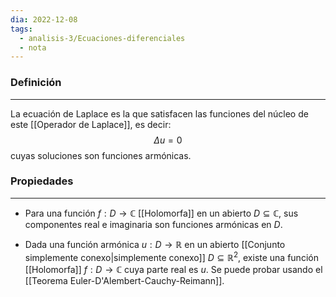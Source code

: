 ```yaml
---
dia: 2022-12-08
tags:
  - analisis-3/Ecuaciones-diferenciales
  - nota
---
```

### Definición
---
La ecuación de Laplace es la que satisfacen las funciones del núcleo de este [[Operador de Laplace]], es decir: $$ \Delta u = 0 $$ cuyas soluciones son funciones armónicas.

### Propiedades
---
* Para una función $f : D \to \mathbb C$ [[Holomorfa]] en un abierto $D \subseteq \mathbb C$, sus componentes real e imaginaria son funciones armónicas en $D$.

* Dada una función armónica $u : D \to \mathbb R$ en un abierto [[Conjunto simplemente conexo|simplemente conexo]] $D \subseteq \mathbb{R}^2$, existe una función [[Holomorfa]] $f : D \to \mathbb C$ cuya parte real es $u$. Se puede probar usando el [[Teorema Euler-D'Alembert-Cauchy-Reimann]].